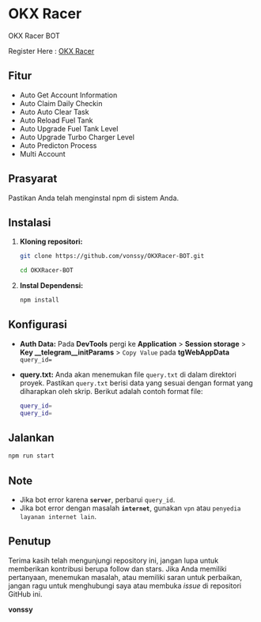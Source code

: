 # OKX Racer
OKX Racer BOT

Register Here : [OKX Racer](https://t.me/OKX_official_bot/OKX_Racer?startapp=linkCode_114965710)

## Fitur

  - Auto Get Account Information
  - Auto Claim Daily Checkin
  - Auto Auto Clear Task
  - Auto Reload Fuel Tank
  - Auto Upgrade Fuel Tank Level
  - Auto Upgrade Turbo Charger Level
  - Auto Predicton Process
  - Multi Account

## Prasyarat

Pastikan Anda telah menginstal npm di sistem Anda.

## Instalasi

1. **Kloning repositori:**
   ```bash
   git clone https://github.com/vonssy/OKXRacer-BOT.git
   ```
   ```bash
   cd OKXRacer-BOT
   ```

2. **Instal Dependensi:**
   ```bash
   npm install
   ```

## Konfigurasi

- **Auth Data:** Pada **DevTools** pergi ke **Application** > **Session storage** > **Key __telegram__initParams** > `Copy Value` pada **tgWebAppData** `query_id=`
- **query.txt:** Anda akan menemukan file `query.txt` di dalam direktori proyek. Pastikan `query.txt` berisi data yang sesuai dengan format yang diharapkan oleh skrip. Berikut adalah contoh format file:

  ```bash
  query_id=
  query_id=
  ```

## Jalankan

```bash
npm run start
```
## Note

- Jika bot error karena **`server`**, perbarui `query_id`.
- Jika bot error dengan masalah **`internet`**, gunakan `vpn` atau `penyedia layanan internet lain`.

## Penutup

Terima kasih telah mengunjungi repository ini, jangan lupa untuk memberikan kontribusi berupa follow dan stars.
Jika Anda memiliki pertanyaan, menemukan masalah, atau memiliki saran untuk perbaikan, jangan ragu untuk menghubungi saya atau membuka *issue* di repositori GitHub ini.

**vonssy**